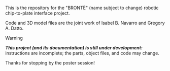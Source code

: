 This is the repository for the "BRONTË" (name subject to change) robotic chip-to-plate interface project.

Code and 3D model files are the joint work of Isabel B. Navarro and Gregory A. Datto.

>[!WARNING]
>
>_**This project (and its documentation) is still under development:**_ instructions are incomplete; the parts, object files, and code may change.


Thanks for stopping by the poster session!
